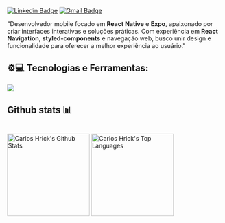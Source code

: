 


[![Linkedin Badge](https://img.shields.io/badge/-LinkedIn-blue?style=flat-square&logo=Linkedin&logoColor=white&link=https://www.linkedin.com/in/carlos-henrique-souza-051366279/)](link=https://www.linkedin.com/in/carlos-henrique-souza-051366279/)
[![Gmail Badge](https://img.shields.io/badge/-Gmail-c14438?style=flat-square&logo=Gmail&logoColor=white&link=mailto:carlospessoal2801@gmail.com)](mailto:carlospessoal2801@gmail.com)

"Desenvolvedor mobile focado em **React Native** e **Expo**, apaixonado por criar interfaces interativas e soluções práticas. Com experiência em **React Navigation**, **styled-components** e navegação web, busco unir design e funcionalidade para oferecer a melhor experiência ao usuário."

## ⚙️💻 Tecnologias e Ferramentas:

<p align="left">
  <a href="https://skillicons.dev">
    <img src="https://skillicons.dev/icons?i=ts,js,react,html,css,powershell,nodejs,vscode,npm,bootstrap,arduino,androidstudio,postgres,flutter&perline=5">
   </a>
</p>




## Github stats 📊
  <br/>
    <a href="https://github.com/anuraghazra/github-readme-stats"><img alt="Carlos Hrick's Github Stats" src="https://github-readme-stats.vercel.app/api/?username=carloshrick&show_icons=true&count_private=true&theme=defaul&hide_border=true&bg_color=fff&title_color=b80f33&icon_color=b80f33" height="192px"/></a>
  <a href="https://github.com/anuraghazra/github-readme-stats"><img alt="Carlos Hrick's Top Languages" src="https://github-readme-stats.vercel.app/api/top-langs/?username=carloshrick&langs_count=8&layout=compact&theme=default&hide_border=true&bg_color=fff&title_color=000&icon_color=000&hide=Jupyter%20Notebook" height="192px"/></a>
  <br/>



